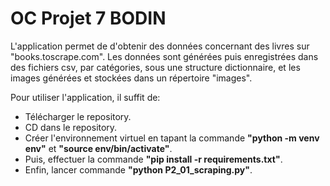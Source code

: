 # OC Projet 7 BODIN


L'application permet de d'obtenir des données concernant des livres sur "books.toscrape.com". Les données sont générées puis enregistrées dans des fichiers csv, par catégories, sous une structure dictionnaire, et les images générées et stockées dans un répertoire "images".

Pour utiliser l'application, il suffit de:
* Télécharger le repository.
* CD dans le repository.
* Créer l'environnement virtuel en tapant la commande **"python -m venv env"** et **"source env/bin/activate"**.
* Puis, effectuer la commande **"pip install -r requirements.txt"**.
* Enfin, lancer commande **"python P2_01_scraping.py"**.